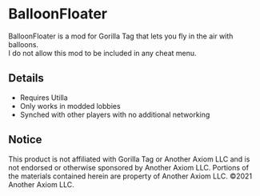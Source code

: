# BalloonFloater
BalloonFloater is a mod for Gorilla Tag that lets you fly in the air with balloons.   
I do not allow this mod to be included in any cheat menu.

## Details
- Requires Utilla
- Only works in modded lobbies
- Synched with other players with no additional networking  

## Notice
This product is not affiliated with Gorilla Tag or Another Axiom LLC and is not endorsed or otherwise sponsored by Another Axiom LLC. Portions of the materials contained herein are property of Another Axiom LLC. ©2021 Another Axiom LLC. 
